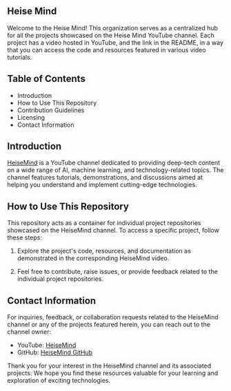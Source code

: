 Heise Mind
---------------------------

Welcome to the Heise Mind! This organization serves as a centralized hub for all the projects showcased on the Heise Mind YouTube channel. Each project has a video hosted in YouTube, and the link in the README, in a way that you can access the code and resources featured in various video tutorials.

## Table of Contents

- Introduction
- How to Use This Repository
- Contribution Guidelines
- Licensing
- Contact Information

## Introduction

[HeiseMind](https://www.youtube.com/@HeiseMind) is a YouTube channel dedicated to providing deep-tech content on a wide range of AI, machine learning, and technology-related topics. The channel features tutorials, demonstrations, and discussions aimed at helping you understand and implement cutting-edge technologies.

## How to Use This Repository

This repository acts as a container for individual project repositories showcased on the HeiseMind channel. To access a specific project, follow these steps:

1. Explore the project's code, resources, and documentation as demonstrated in the corresponding HeiseMind video.

2. Feel free to contribute, raise issues, or provide feedback related to the individual project repositories.

## Contact Information

For inquiries, feedback, or collaboration requests related to the HeiseMind channel or any of the projects featured herein, you can reach out to the channel owner:

- YouTube: [HeiseMind](https://www.youtube.com/@HeiseMind)
- GitHub: [HeiseMind GitHub](https://github.com/eduheise)

Thank you for your interest in the HeiseMind channel and its associated projects. We hope you find these resources valuable for your learning and exploration of exciting technologies.
